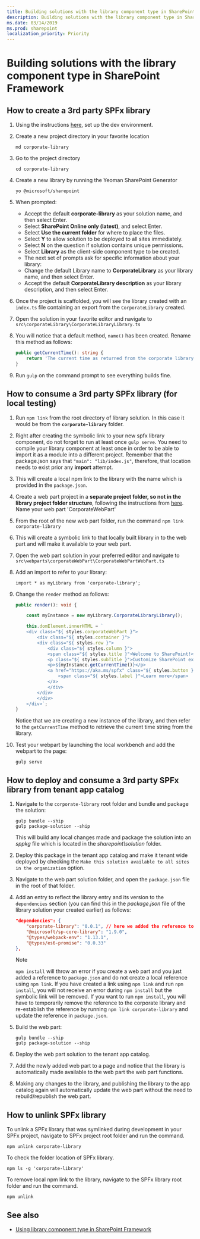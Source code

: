 ```yaml
---
title: Building solutions with the library component type in SharePoint Framework
description: Building solutions with the library component type in SharePoint Framework
ms.date: 03/14/2019
ms.prod: sharepoint
localization_priority: Priority
---
```


# Building solutions with the library component type in SharePoint Framework 

## How to create a 3rd party SPFx library

1. Using the instructions [here](https://docs.microsoft.com/sharepoint/dev/spfx/set-up-your-development-environment), set up the dev environment.
1. Create a new project directory in your favorite location
 
    ```
    md corporate-library
    ```
 
1. Go to the project directory

    ```
    cd corporate-library
    ```
 
1. Create a new library by running the Yeoman SharePoint Generator

    ```
    yo @microsoft/sharepoint
    ```
 
1. When prompted:

    - Accept the default **corporate-library** as your solution name, and then select Enter.
    - Select **SharePoint Online only (latest)**, and select Enter.
    - Select **Use the current folder** for where to place the files.
    - Select **Y** to allow solution to be deployed to all sites immediately.
    - Select **N** on the question if solution contains unique permissions.
    - Select **Library** as the client-side component type to be created.
    - The next set of prompts ask for specific information about your library:
    - Change the default Library name to **CorporateLibrary** as your library name, and then select Enter.
    - Accept the default **CorporateLibrary description** as your library description, and then select Enter.
 
1. Once the project is scaffolded, you will see the library created with an `index.ts` file containing an export from the `CorporateLibrary` created.
 
1. Open the solution in your favorite editor and navigate to ```src\corporateLibrary\CorporateLibraryLibrary.ts```

1. You will notice that a default method, ```name()``` has been created. Rename this method as follows:

    ```typescript
    public getCurrentTime(): string {
        return 'The current time as returned from the corporate library is ' + new Date().toTimeString();
    }
    ```
1. Run `gulp` on the command prompt to see everything builds fine.

## How to consume a 3rd party SPFx library (for local testing)
1. Run `npm link` from the root directory of library solution. In this case it would be from the **```corporate-library```** folder.

1. Right after creating the symbolic link to your new spfx library component, do not forget to run at least once `gulp serve`. You need to compile your library component at least once in order to be able to import it as a module into a different project. Remember that the package.json says that `"main": "lib/index.js"`, therefore, that location needs to exist prior any **import** attempt.
 
1. This will create a local npm link to the library with the name which is provided in the ```package.json```.
 
1. Create a web part project in a **separate project folder, so not in the library project folder structure**, following the instructions from [here](https://docs.microsoft.com/sharepoint/dev/spfx/web-parts/get-started/build-a-hello-world-web-part#to-create-a-new-web-part-project). Name your web part 'CorporateWebPart'
 
1. From the root of the new web part folder, run the command ```npm link corporate-library```
 
1. This will create a symbolic link to that locally built library in to the web part and will make it available to your web part.
 
1. Open the web part solution in your preferred editor and navigate to `src\webparts\corporateWebPart\CorporateWebPartWebPart.ts`

1. Add an import to refer to your library:

    ```
    import * as myLibrary from 'corporate-library';
    ```

1. Change the ```render``` method as follows:

    ```typescript
    public render(): void {

        const myInstance = new myLibrary.CorporateLibraryLibrary();

        this.domElement.innerHTML = `
        <div class="${ styles.corporateWebPart }">
            <div class="${ styles.container }">
            <div class="${ styles.row }">
                <div class="${ styles.column }">
                <span class="${ styles.title }">Welcome to SharePoint!</span>
                <p class="${ styles.subTitle }">Customize SharePoint experiences using Web Parts.</p>
                <p>${myInstance.getCurrentTime()}</p>
                <a href="https://aka.ms/spfx" class="${ styles.button }">
                    <span class="${ styles.label }">Learn more</span>
                </a>
                </div>
            </div>
            </div>
        </div>`;
    }
    ```

    Notice that we are creating a new instance of the library, and then refer to the ```getCurrentTime``` method to retrieve the current time string from the library.
    
1. Test your webpart by launching the local workbench and add the webpart to the page:

    ```
    gulp serve
    ```

## How to deploy and consume a 3rd party SPFx library from tenant app catalog

1. Navigate to the ```corporate-library``` root folder and bundle and package the solution:

    ```
    gulp bundle --ship
    gulp package-solution --ship
    ```
   
    This will build any local changes made and package the solution into an _sppkg_ file which is located in the _sharepoint\solution_ folder.
 
1. Deploy this package in the tenant app catalog and make it tenant wide deployed by checking the ```Make this solution available to all sites in the organization``` option.
 
1. Navigate to the web part solution folder, and open the ```package.json``` file in the root of that folder.

1. Add an entry to reflect the library entry and its version to the ```dependencies``` section (you can find this in the _package.json_ file of the library solution your created earlier) as follows:

    ```json
    "dependencies": {
        "corporate-library": "0.0.1", // here we added the reference to the library
        "@microsoft/sp-core-library": "1.9.0",
        "@types/webpack-env": "1.13.1",
        "@types/es6-promise": "0.0.33"
    },
    ```

    > [!NOTE]
    > ```npm install``` will throw an error if you create a web part and you just added a reference to ```package.json``` and do not create a local reference using ```npm link```. If you have created a link using ```npm link``` and run ```npm install```, you will not receive an error during ```npm install``` but the symbolic link will be removed. If you want to run ```npm install```, you will have to temporarily remove the reference to the corporate library and re-establish the reference by running ```npm link corporate-library``` and update the reference in ```package.json```. 
 
1. Build the web part:

    ```
    gulp bundle --ship
    gulp package-solution --ship
    ```
 
1. Deploy the web part solution to the tenant app catalog.
 
1. Add the newly added web part to a page and notice that the library is automatically made available to the web part the web part functions.
 
1. Making any changes to the library, and publishing the library to the app catalog again will automatically update the web part without the need to rebuild/republish the web part.


## How to unlink SPFx library

To unlink a SPFx library that was symlinked during development in your SPFx project, navigate to SPFx project root folder and run the command.
```
npm unlink corporate-library
```

To check the folder location of SPFx library.
```
npm ls -g 'corporate-library'
```

To remove local npm link to the library, navigate to the SPFx library root folder and run the command.
```
npm unlink
```

## See also

- [Using library component type in SharePoint Framework](./library-component-overview.md)
